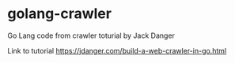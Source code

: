 # golang-crawler
Go Lang code from crawler toturial by Jack Danger

Link to tutorial  https://jdanger.com/build-a-web-crawler-in-go.html
